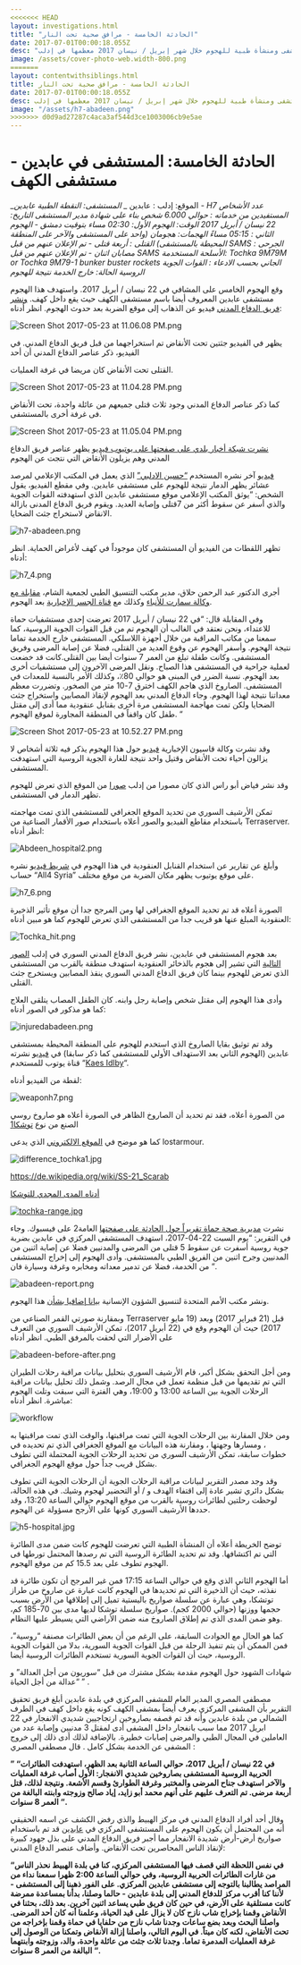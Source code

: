```yaml
---
<<<<<<< HEAD
layout: investigations.html
title: "الحادثة الخامسة - مرافق صحية تحت النار"
date: 2017-07-01T00:00:18.055Z
desc: "تقرير مُفصّل عن استهداف 25 مستشفى ومنشأة طبية للهجوم خلال شهر إبريل / نيسان 2017 معظمها في إدلب"
image: /assets/cover-photo-web.width-800.png
=======
layout: contentwithsiblings.html
title: الحادثة الخامسة - مرافق صحية تحت النار
date: 2017-07-01T00:00:18.055Z
desc: تقرير مُفصّل عن استهداف 25 مستشفى ومنشأة طبية للهجوم خلال شهر إبريل / نيسان 2017 معظمها في إدلب
image: "/assets/h7-abadeen.png"
>>>>>>> d0d9ad27287c4aca3af544d3ce1003006cb9e5ae
---
```


# الحادثة الخامسة: المستشفى في عابدين - مستشفى الكهف

_الموقع: إدلب : عابدين _
_المستشفى: النقطة الطبية عابدين - H7
عدد الأشخاص المستفيدين من خدماته : حوالي 6.000 شخص بناء على شهادة مدير المستشفى
التاريخ: 22 نيسان / أبريل 2017
الوقت: الهجوم الأول: 02:30 مساء بتوقيت دمشق - الهجوم الثاني : 05:15  مساءً
الهجمات: هجومان (واحد على المستشفى والآخر على المنطقة المحيطة بالمستشفى)
 القتلى : أربعة قتلى - تم الإعلان عنهم من قبل  SAMS
الجرحى : مصابان اثنان - تم الإعلان عنهم من قبل SAMS
الأسلحة المستخدمة: Tochka 9M79M or Tochka 9M79-1 bunker buster rockets
الجاني بحسب الادعاء  : القوات الجوية الروسية
الحالة: خارج الخدمة نتيجة للهجوم_

وقع الهجوم الخامس على المشافي في 22 نيسان / أبريل 2017\. واستهدف هذا الهجوم مستشفى عابدين المعروف أيضا باسم مستشفى الكهف حيث يقع داخل كهف. [ونشر فريق الدفاع المدني](https://www.youtube.com/watch?v=Os8GoeOklv8) فيديو عن الذهاب إلى موقع الضربة بعد حدوث الهجوم. انظر أدناه:

![Screen Shot 2017-05-23 at 11.06.08 PM.png](https://lh5.googleusercontent.com/IA7a1ToaMm4hgDaYYvWQX-w0cT57AjHZ8vTiM1IlcEDUl_duFXMxOwGxgrlkdGqYCVi-3YXVzN-SaGs8cAsw30KDoAW1sHEaUnxZbsOrGTe4LmNjHyz6L_N93DHUyWZSJJ6MGQKo)

يظهر في الفيديو جثتين تحت الأنقاض تم استخراجهما  من قبل فريق الدفاع المدني. في الفيديو، ذكر عناصر الدفاع المدني أن أحد  

القتلى تحت الأنقاض  كان مريضا في غرفة العمليات.

![Screen Shot 2017-05-23 at 11.04.28 PM.png](https://lh6.googleusercontent.com/TP1mNegcmw6SajVyMhYMSLYMTQIIIH1xDR9CQ_p0tdpYMKHSYVC1kcR-TTdY5tNfmKTNf33zA2bc_OgvdHmI60IfowM61Jkb_Vg0rYFiLa0EE-5iDia8M-4c5M9NQUtT5bP976QP)

كما ذكر عناصر الدفاع المدني وجود ثلاث قتلى جميعهم من عائلة واحدة، تحت الأنقاض فى غرفة أخرى بالمستشفى.

![Screen Shot 2017-05-23 at 11.05.04 PM.png](https://lh3.googleusercontent.com/hQIpYURQn4vxiBOnVrTdoFGT8Ke3BpBuro0HAbodtnRKw5SY7XcMDVS1PR71jPZv8zzcpB5ucLDmpQsrjpdGcQf_O7UgUs6kyyIR6niE0GnoP9jA-i5DVa_5L9UAsxc8297I72EO)

[نشرت شبكة أخبار بلدي على صفحتها على يوتيوب فيديو](https://www.youtube.com/watch?v=PWHQogaz3lQ) يظهر عناصر فريق الدفاع المدني وهم يزيلون الأنقاض التي نتجت عن الهجوم

[فيديو](https://www.youtube.com/watch?v=i6ZN2gtzhJY) آخر نشره المستخدم [“حسين الادلبي”](https://www.youtube.com/channel/UC2Wk09BgfP3gwBdmxnDvwPw) الذي يعمل في المكتب الإعلامي لمرصد عشائر يظهر الدمار نتيجة للهجوم على مستشفى عابدين. وفي مقطع الفيديو، يقول الشخص: “يوثق المكتب الإعلامي موقع مستشفى عابدين الذي استهدفته القوات الجوية والذي أسفر عن سقوط أكثر من 7قتلى وإصابة العديد. ويقوم فريق الدفاع المدنى بازالة الانقاض لاستخراج جثث الضحايا.

![h7-abadeen.png](https://lh4.googleusercontent.com/dl4VKQklNLsb2oAHtzznx3qPHeYVjAx4TDfQ7h4AsUCUkNdfLyhCh-eKnhxTB1QyGtHeaofNhDaH55RHbd_aRefFJjxhJoweMJjxNrNpWI-6WrvGrOxQdbRmVMKdrxoyXdS6QMig)

تظهر اللقطات من الفيديو أن المستشفى كان موجوداً  في كهف لأغراض الحماية. انظر أدناه:

![h7_4.png](https://lh4.googleusercontent.com/4-i7trMYUTtEPbZ3o_ve1wsstTOvYc7FVHujqU7OCy77J5Eef4hdLq7fjK59a-_h2Vfkuc8c7HiXfrzuRLKbwN36E33H8mGKSh2uXEIy_weHeFAg3A2Nc2oK-2_ingiTRINuMxYJ)

أجرى الدكتور عبد الرحمن حلاق، مدير مكتب التنسيق الطبي لجمعية الشام، [مقابلة مع وكالة سمارت للأنباء](https://www.youtube.com/watch?v=kxMCDFdZmRQ)  وكذلك مع [قناة الجسر الإخبارية](https://www.youtube.com/watch?v=_EfbruA2Njo) بعد الهجوم.

وفي المقابلة قال: “في 22 نيسان / أبريل 2017 تعرضت إحدى مستشفيات حماة للاعتداء، ونحن نعتقد في الغالب أن الهجوم تم  من قبل القوات الجوية الروسية، كما سمعنا من مكاتب المراقبة من خلال أجهزة اللاسلكي. المستشفى خارج الخدمة تماما نتيجة الهجوم. وأسفر الهجوم عن وقوع العديد من القتلى، فضلا عن إصابة المرضى وفريق المستشفى. وكانت طفلة تبلغ من العمر 7 سنوات أيضا بين القتلى.كانت قد خضعت لعملية جراحية في المستشفى هذا الصباح. ونقل المرضى الآخرون إلى مستشفيات أخرى بعد الهجوم. نسبة الضرر في المبنى هو حوالي 80٪، وكذلك الأمر بالنسبة للمعدات في المستشفى. الصاروخ الذي هاجم الكهف اخترق 7-10 متر من الصخور. وتضررت معظم معداتنا نتيجة لهذا الهجوم. وجاء الدفاع المدني بعد الهجوم لإنقاذ المصابين واستخراج جثث الضحايا ولكن تمت مهاجمة المستشفى مرة أخرى بقنابل عنقودية مما أدى إلى مقتل طفل كان واقفاً في المنطقة المجاورة لموقع الهجوم. “

![Screen Shot 2017-05-23 at 10.52.27 PM.png](https://lh4.googleusercontent.com/hVWRMKrF3dZcFUYMaPCIixynaJNaeW7XoB4KZzcWWGSAYLexASBJvKAos_2g4_rCdmmHIRwAuJYpnKURSP_7i_-X-hy_Qn3ca7GKbyqoLJdqD2cvFaFRENOP9DzgOq-eQGs2Xsm9)

وقد نشرت وكالة قاسيون الإخبارية  [فيديو](https://www.youtube.com/watch?v=JPcakuncvTk) حول هذا الهجوم يذكر فيه ثلاثة أشخاص لا يزالون أحياء تحت الأنقاض وقتيل واحد نتيجة للغارة الجوية الروسية التي استهدفت المستشفى.

وقد نشر فياض أبو راس الذي كان مصورا من إدلب [صورا](https://www.facebook.com/fead.aboras/posts/1889319601289317) من الموقع الذي تعرض للهجوم تظهر الدمار في المستشفى.

تمكن الأرشيف السوري من تحديد الموقع الجغرافي للمستشفى الذي تمت مهاجمته باستخدام مقاطع الفيديو والصور أعلاه باستخدام صور الأقمار الصناعية من Terraserver. انظر أدناه:

![Abdeen_hospital2.png](https://lh5.googleusercontent.com/3TrOzZtt7DhP4KOa3HJTR2UuB2HxmbOYGJ0znxVNrI3v9elifgS-KyOkDa_WlDCdr_JWcyLmnNdHowjLGEeMXqvyKjqpILN8yNorJa2DP03OW58738yxU0leEaAGzXdUUAXoBOhm)

وأبلغ عن تقارير عن استخدام القنابل العنقودية في هذا الهجوم في [شريط فيديو](https://www.youtube.com/watch?v=QyAiYhzDflk) نشره حساب “All4 Syria” على موقع يوتيوب يظهر مكان الضربة من موقع مختلف.

![h7_6.png](https://lh5.googleusercontent.com/UyIgj-WA2QNnya3g0lUXAxWFq8lWOo4GqZ5rGNexYoOCCQlRuwC779dGads4yqk8R8U-GWU1xJNdqalrV8UiSRiNO2awJyN5F38dWaBG2RKtagfIfrC-BH4Bx5f-hmg6ihCac1JH)

الصورة أعلاه قد تم تحديد الموقع الجغرافي لها  ومن المرجح جدا أن  موقع تأثير الذخيرة العنقودية المبلغ عنها هو قريب جدا من المستشفى الذي تعرض للهجوم كما هو مبين أدناه:

![Tochka_hit.png](https://lh3.googleusercontent.com/6wpUQijVcqaDn29vbekGBqvBFQOqLTc2fXmqFCZRlTpoMt2ynXPjL78EHLXYN0CldswAcNhhnmAPUaacesG6d9dfDzjJwREVysNieciOqx9FZ79T2AV4PqVAT714Z3kqu-bjwnC0)

بعد هجوم المستشفى في عابدين، نشر فريق الدفاع المدني السوري في إدلب [الصور التالية](https://www.facebook.com/SyrianCivilDefenceIdlibWhiteHelmets/posts/1280770175355369) التي تشير إلى هجوم بالذخائر العنقودية استهدف منطقة بالقرب من المستشفى الذي تعرض للهجوم  بينما كان فريق الدفاع المدني السوري ينقذ المصابين ويستخرج جثث القتلى.

وأدى هذا الهجوم إلى مقتل شخص وإصابة رجل وابنه. كان الطفل المصاب يتلقى العلاج كما هو مذكور في الصور أدناه:

![injuredabadeen.png](https://lh4.googleusercontent.com/EQrRDVJhAn2b7nNCSCOzoCiZ9D_e4UtvrCLnMeaeB412r53ArB6IUcMmyobKOquaTmvpdemJgLNrryjBTtQ1p__iNbji-5_B2zl_l0_Tvo3HdHqNIKEHTYjzTTo0OsASUqIZVUHo)

وقد تم توثيق بقايا الصاروخ الذي استخدم للهجوم على المنطقة المحيطة بمستشفى عابدين (الهجوم الثاني بعد الاستهداف الأولي للمستشفى كما ذكر سابقا) في [فيديو](https://www.youtube.com/watch?v=aRet4s_ZiGQ) نشرته قناة يوتوب للمستخدم “[Kaes Idlby](https://www.youtube.com/channel/UCy_Fbrq7EuUfwG3YRfyekEg)“.

لقطة  من الفيديو أدناه:

![weaponh7.png](https://lh3.googleusercontent.com/XAiy4sjJT9j_u0zrLbxtCbPwve65vteh5HJdg9J7YYMMYk_eT394PQbd9WPQOpPSK5xDnnRiUpcNrKmBgGv5oFyybLJvlZ8TsdHHRXQmjRviYUwBrW1UJtS5VWJ1oenDuufs8pP5)

من الصورة أعلاه، فقد تم تحديد أن الصاروخ الظاهر في الصورة أعلاه هو صاروخ روسي الصنع من نوع [توشكا1](https://www.youtube.com/watch?v=aRet4s_ZiGQ)

كما هو موضح في [الموقع الالكتروني](http://lostarmour.info/articles/tochki-nad-u/) الذي يدعى lostarmour.

![difference_tochka1.jpg](https://lh6.googleusercontent.com/5Iv7k4YX3Ruc-LRkSqyVqg2Xo1wq7DIaBUKCGUvRxD58vRdaSddLLSlu-aylXIuEWsST5YrFdOT948ecV_zr13a22mdsF6IDl-IPvVR9Jt45dt5RNmJkbdFDzkLKxGf8VCImyyEF)

https://de.wikipedia.org/wiki/SS-21_Scarab

[أدناه المدى المجدي للتوشكا](https://de.wikipedia.org/wiki/SS-21_Scarab)

[![tochka-range.jpg](https://lh6.googleusercontent.com/_CrvadWLE_2L0f0vMU2OzSyM-jAJ_TD6YMYY1GCCWGVvy6Brv5h98_em52_K9bkF99NJ0YS0ZfkmTy9Z-qdaFTLo6JZGbTeJhe-8dlbPpGDl37M0vu7bve0c8TLKaH8BtLKk5w4K)](https://de.wikipedia.org/wiki/SS-21_Scarab)

نشرت [مدیریة صحة حماة  تقريراً حول الحادثة علی صفحتھا](https://www.facebook.com/Idleb.Health.Directorate/photos/a.648305141939511.1073741828.648124961957529/981613398608682/?type=3&theater) العامة2 على فيسبوك. وجاء في التقرير: “يوم السبت 22-04-2017، استهدف المستشفى المركزي في عابدين  بضربة جوية روسية أسفرت عن سقوط 5 قتلى من المرضى والمدنيين فضلا عن إصابة اثنين من المدنيين وجرح اثنين من الفريق الطبي بالمستشفى. وأدى الهجوم إلى إخراج المستشفى من الخدمة، فضلا عن تدمير معداته ومخابره  وغرفة وسيارة فان “.

![abadeen-report.png](https://lh4.googleusercontent.com/aXR95rsaYm7UQrFlr1WlygGBVaGLIjwLs6IdyX3V8aoWFghtO3Q9_CpuuGFSR_tEbgQThVFhrHQaBPMhfT95eY8v1cSy2rRsr1V3gYRDrqmgbT5JAKaC7g9SVL8OyQq6wwL4NUPe)

ونشر مكتب الأمم المتحدة لتنسيق الشؤون الإنسانية [بيانا إضافيا بشأن](http://reliefweb.int/sites/reliefweb.int/files/resources/Attacks%20on%20hospitals%20Press%20Statement%20EN_Clean.pdf) هذا الهجوم.

وبمقارنة صورتي القمر الصناعي من Terraserver قبل (21 فبراير 2017) وبعد (19 مايو 2017) حيث أن الهجوم وقع في  (22 أبريل 2017)، تمكن الأرشيف السوري من التعرف على الأضرار التي لحقت بالمرفق الطبي. انظر أدناه

![abadeen-before-after.png](https://lh3.googleusercontent.com/azL0jdrSoHFu51z2RWObMJ0ClaLNY-mp8dLpIZSx-m4K2MbxfrsgecXuF_ifjLApSeFnmSjKdmVXbxfLUFta5_XHsS8MzDIt3VGaCMjJ998G2Alq9QLEx22CRV_bdpTWeHtOBhtH)

ومن أجل التحقق بشكل أكبر، قام الأرشيف السوري بتحليل بيانات مراقبة رحلات الطيران التي تم تقديمها من قبل منظمة تعمل في مجال الرصد. وشمل ذلك تحليل بيانات مراقبة الرحلات الجوية بين الساعة 13:00 و 19:00، وهي الفترة التي سبقت وتلت الهجوم مباشرة. انظر أدناه:

![workflow](https://syrianarchive.org/media/images/22_april_2017-3_with_arrows.width-800.png)

ومن خلال المقارنة بين الرحلات الجوية التي تمت مراقبتها، والوقت الذي تمت مراقبتها به ، ومسارها وجهتها ، ومقارنة هذه البيانات مع الموقع الجغرافي الذي تم تحديده في خطوات سابقة، تمكن الأرشيف السوري من تحديد الرحلات الجوية المحتملة التي  تطوف بشكل قريب جداً حول موقع الهجوم الجغرافي.

وقد وجد مصدر التقرير لبيانات مراقبة الرحلات الجوية أن الرحلات الجوية التي تطوف بشكل دائري تشير عادة إلى اقتفاء الهدف و / أو التحضير لهجوم وشيك. في هذه الحالة، لوحظت رحلتين لطائرات روسية بالقرب من موقع الهجوم حوالي الساعة 13:20، وقد حددها الأرشيف السوري كونها على الأرجح مسؤولة عن الهجوم.

![h5-hospital.jpg](https://lh3.googleusercontent.com/kZqf7wZ_UB1_meJM-Y6IG42SftTC_FTMNHGvdsW5II0rUoW0j7NiQaVHiNhRUqSJ2FzSYyGu98uV4WDW3v3B1JsnqfRlr8mxOWMWHeGiOIEaWUAMym3P5kS7h-ycVPPw1waDyVNO)

توضح الخريطة أعلاه أن المنشأة الطبية التي تعرضت للهجوم كانت ضمن مدى الطائرة التي تم اكتشافها. وقد تم تحديد الطائرة الروسية التى تم رصدها المحتمل تورطها فى الهجوم تطوف على بعد 15.5 كم من موقع الهجوم.

أما الهجوم الثاني الذي وقع في حوالي الساعة 17:15 فمن غير المرجح أن تكون طائرة قد نفذته، حيث أن الذخيرة التي تم تحديدها في الهجوم كانت عبارة عن صاروخ من طراز توتشكا، وهي عبارة عن سلسلة صواريخ باليستية تميل إلى إطلاقها من الأرض بسبب حجمها ووزنها (حوالي 2000 كجم). صواريخ سلسلة توشكا لديها مدى بين 70-185 كم، وهو ضمن المدى الذي تم إطلاق الصاروخ منه ضمن الأراضي التي يسيطر عليها النظام.

كما هو الحال مع الحوادث السابقة، على الرغم من أن بعض الطائرات مصنفة “روسية”، فمن الممكن أن يتم تنفيذ الرحلة من قبل القوات الجوية السورية، بدلا من القوات الجوية الروسية، حيث أن القوات الجوية السورية تستخدم الطائرات الروسية أيضا.

شهادات الشهود حول الهجوم مقدمة بشكل مشترك من قبل “سوريون من أجل العدالة” و “عدالة من أجل الحياة ” .

مصطفى المصري المدير العام للمشفى المركزي في بلدة عابدين أبلغ فريق تحقيق التقرير بأن المشفى المركزي يعرف أيضاً بمشفى الكهف كونه يقع داخل كهف في الطرف الشمالي من بلدة عابدين وأنه قد تم قصفه بصاروخين ارتجاجيين شديدي الانفجار في 22 ابريل 2017 مما سبب بانفجار داخل المشفى أدى لمقتل 3 مدنيين وإصابة عدد من العاملين في المجال الطبي والمرضى إصابات خطيرة. بالإضافة لذلك أدى ذلك إلى خروج المشفى عن الخدمة بشكل كامل . قال مصطفى المصري :

**” “في 22 نيسان / أبريل 2017، حوالي الساعة الثانية بعد الظهر، استهدفت الطائرات الحربية الروسية المستشفى بصاروخين شديدي الانفجار: الأول أصاب غرفة العمليات والآخر استهدف جناح المرضى والمختبر وغرفة الطوارئ وقسم الأشعة. ونتيجة لذلك، قتل أربعة مرضى. تم التعرف عليهم على أنهم محمد أبو زايد، إياد صالح وزوجته وابنته البالغة من العمر 8 سنوات “.**

وقال أحد أفراد الدفاع المدني في مركز الهبيط  والذي رفض الكشف عن اسمه الحقيقي أنه من المحتمل أن يكون الهجوم على المستشفى المركزي في [عابدين](https://www.google.com.tr/maps/place/%D8%B9%D8%A7%D8%A8%D8%AF%D9%8A%D9%86%D8%8C+Syria%E2%80%AD/@35.4677825,36.5291547,2480m/data=!3m2!1e3!4b1!4m5!3m4!1s0x152460d91c48feb1:0x29d096efd4f03865!8m2!3d35.4680617!4d36.5364751?hl=en) قد تم باستخدام صواريخ أرض-أرض شديدة الانفجار مما أجبر فريق الدفاع المدني على بذل جهود كبيرة لإنقاذ الناس المحاصرين تحت الأنقاض. وأضاف عنصر الدفاع المدني:

**“في نفس اللحظة التي قصف فيها المستشفى المركزي، كنا في بلدة الهبيط نحذر الناس من غارات الطائرات الحربية الروسية، وفي حوالي الساعة 2:00 ظهرا سمعنا نداء من المراصد يطالبنا بالتوجه إلى مستشفى عابدين المركزي. على الفور ذهبنا إلى المستشفى - لأننا كنا أقرب مركز للدفاع المدني إلى بلدة عابدين - حالما وصلنا، بدأنا بمساعدة ممرضة كانت مستلقية على الأرض، في حين كان فريق طبي يساعد اثنين آخرين. بعد ذلك، بحثنا في الأنقاض وقمنا بإخراج شاب نازح كان لا يزال على قيد الحياة، وعلمنا أنه كان أحد المرضى. واصلنا البحث وبعد بضع ساعات وجدنا شاب نازح من حلفايا في حماة وقمنا بإخراجه من تحت الأنقاض، لكنه كان ميتاً. في اليوم التالي، واصلنا إزالة الأنقاض وتمكنا من الوصول إلى غرفة العمليات المدمرة تماما. وجدنا ثلاث جثث من عائلة واحدة، والد، وزوجته وابنتهما البالغة من العمر 8 سنوات “.**
